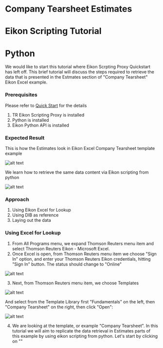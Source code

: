 # Company Tearsheet Estimates
# Eikon Scripting Tutorial
# Python

We would like to start this tutorial where Eikon Scrpting Proxy Quickstart has left off.  This brief tutorial will discuss the steps required to retrieve the data that is presented in the Estmates section of "Company Tearsheet" Eikon Excel example.

### Prerequisites

Please refer to [Quick Start](https://developers.thomsonreuters.com/tr-eikon-scripting-apis-eap-limited-access/eikon-web-and-scripting-apis-beta/quick-start) for the details

1. TR Eikon Scripting Proxy is installed
2. Python is installed
3. Eikon Python API is installed

### Expected Result

This is how the Estimates look in Eikon Excel Company Tearsheet template example

![alt text](https://github.com/zfarberov/TR-Tutorials/blob/master/excelEstimatesCropped.jpg "Excel Company Tearsheet Estimates")

We learn how to retrieve the same data content via Eikon scripting from python

![alt text](https://github.com/zfarberov/TR-Tutorials/blob/master/pythonEstimatesCropped.jpg "Same data content, python")

### Approach

1. Using Eikon Excel for Lookup
2. Using DIB as reference
3. Laying out the data

### Using Excel for Lookup

1. From All Programs menu, we expand Thomson Reuters menu item and select Thomson Reuters Eikon - Microsoft Excel.
2. Once Excel is open, from Thomson Reuters menu item we choose "Sign In" option, and enter your Thomson Reuters Eikon credentials, hitting "Sign In" button.  The status should change to "Online"

![alt text](https://github.com/zfarberov/TR-Tutorials/blob/master/EikonExcelSignIn.jpg "Eikon Excel Online")

3. Next, from Thomson Reuters menu item, we choose Templates

![alt text](https://github.com/zfarberov/TR-Tutorials/blob/master/EikonExcelTemplates.jpg "Eikon Excel Templates")

And select from the Template Library first "Fundamentals" on the left, then "Company Tearsheet" on the right,
then click "Open":

![alt text](https://github.com/zfarberov/TR-Tutorials/blob/master/EikonExcelTearsheet.jpg "Eikon Excel Company Tearsheet")

4.  We are looking at the template, or example "Company Tearsheet".  In this tutorial we will aim to replicate the data
retrieval in Estimates parts of this example by using eikon scripting from python.  Let's start by clicking on ""
